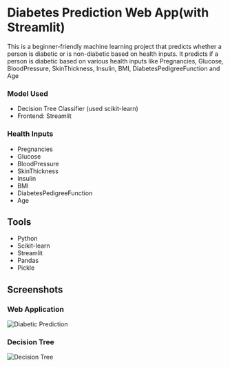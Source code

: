 # Diabetes Prediction Web App(with Streamlit)

This is a beginner-friendly machine learning project that predicts whether a person is diabetic or is non-diabetic based on health inputs.
It predicts if a person is diabetic based on various health inputs like Pregnancies, Glucose, BloodPressure, SkinThickness, Insulin, BMI, DiabetesPedigreeFunction and Age

### Model Used
- Decision Tree Classifier (used scikit-learn)
- Frontend: Streamlit

### Health Inputs
- Pregnancies
- Glucose
- BloodPressure
- SkinThickness
- Insulin
- BMI
- DiabetesPedigreeFunction
- Age

## Tools
- Python
- Scikit-learn
- Streamlit
- Pandas
- Pickle

## Screenshots

### Web Application
![Diabetic Prediction](Diabetes%20Prediction)

### Decision Tree
![Decision Tree](Decision%20tree)

